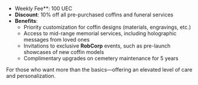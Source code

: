 - Weekly Fee**: 100 UEC
- **Discount**: 10% off all pre-purchased coffins and funeral services
- **Benefits**:
    - Priority customization for coffin designs (materials, engravings, etc.)
    - Access to mid-range memorial services, including holographic messages from loved ones
    - Invitations to exclusive **RobCorp** events, such as pre-launch showcases of new coffin models
    - Complimentary upgrades on cemetery maintenance for 5 years

For those who want more than the basics—offering an elevated level of care and personalization.